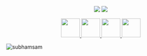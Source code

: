<p align="center">
<img src="https://capsule-render.vercel.app/api?type=waving&color=gradient&height=150&section=header&text=Hey%20Everyone!🕹&fontSize=90" />
<img src="https://capsule-render.vercel.app/api?type=transparent&color=gradient&height=150&section=header&text=Lets%20Connect%20and%20Have%20a%20Chat💬&fontSize=40" />
</p>

<p align="center">
  <a href="https://www.instagram.com/thepiyushmalhotra/">
  <img height="50" src="https://github.com/subhamsam/subhamsam/assets/96036333/eea46125-422e-48e9-b810-3b19d963bd19"/>
  </a>
  <a href="https://www.instagram.com/thepiyushmalhotra/">
  <img height="50" src="https://github.com/subhamsam/subhamsam/assets/96036333/2c3d96a6-5c02-4ec6-ae1b-441fa5b1e25c"/>
  </a>
  <a href="https://www.instagram.com/thepiyushmalhotra/">
  <img height="50" src="https://github.com/subhamsam/subhamsam/assets/96036333/a17e7eb5-2b6b-4627-9bfc-1360fe01db32"/>
  </a>
  <a href="https://www.instagram.com/thepiyushmalhotra/">
  <img height="50" src="https://github.com/subhamsam/subhamsam/assets/96036333/0431e634-f911-4861-85af-b483f2ef8fe9"/>
  </a>
</p>

<p align="left"> <img src="https://komarev.com/ghpvc/?username=subhamsam&label=Profile%20views&color=0e75b6&style=flat" alt="subhamsam" /> </p>

<p align="left"> <a href="https://git
